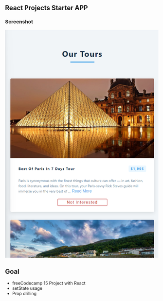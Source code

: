 ## React Projects Starter APP

### Screenshot

![](./screenshot.png)

## Goal

- freeCodecamp 15 Project with React
- setState usage
- Prop drilling
